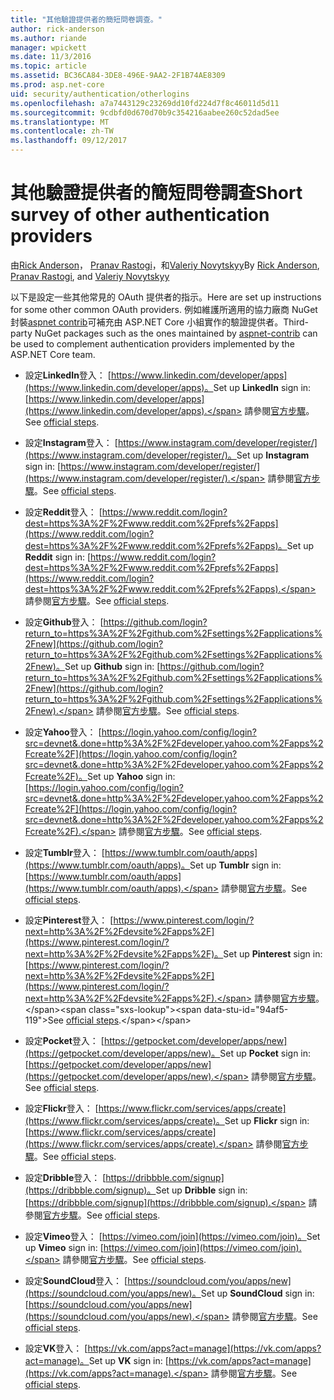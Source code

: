 ```yaml
---
title: "其他驗證提供者的簡短問卷調查。"
author: rick-anderson
ms.author: riande
manager: wpickett
ms.date: 11/3/2016
ms.topic: article
ms.assetid: BC36CA84-3DE8-496E-9AA2-2F1B74AE8309
ms.prod: asp.net-core
uid: security/authentication/otherlogins
ms.openlocfilehash: a7a7443129c23269dd10fd224d7f8c46011d5d11
ms.sourcegitcommit: 9cdbfd0d670d70b9c354216aabee260c52dad5ee
ms.translationtype: MT
ms.contentlocale: zh-TW
ms.lasthandoff: 09/12/2017
---
```

# <a name="short-survey-of-other-authentication-providers"></a><span data-ttu-id="94af5-102">其他驗證提供者的簡短問卷調查</span><span class="sxs-lookup"><span data-stu-id="94af5-102">Short survey of other authentication providers</span></span>

<a name=security-authentication-other-logins></a>

<span data-ttu-id="94af5-103">由[Rick Anderson](https://twitter.com/RickAndMSFT)， [Pranav Rastogi](https://github.com/rustd)，和[Valeriy Novytskyy](https://github.com/01binary)</span><span class="sxs-lookup"><span data-stu-id="94af5-103">By [Rick Anderson](https://twitter.com/RickAndMSFT), [Pranav Rastogi](https://github.com/rustd), and [Valeriy Novytskyy](https://github.com/01binary)</span></span>

<span data-ttu-id="94af5-104">以下是設定一些其他常見的 OAuth 提供者的指示。</span><span class="sxs-lookup"><span data-stu-id="94af5-104">Here are set up instructions for some other common OAuth providers.</span></span> <span data-ttu-id="94af5-105">例如維護所適用的協力廠商 NuGet 封裝[aspnet contrib](https://www.nuget.org/packages?q=owners%3Aaspnet-contrib+title%3AOAuth)可補充由 ASP.NET Core 小組實作的驗證提供者。</span><span class="sxs-lookup"><span data-stu-id="94af5-105">Third-party NuGet packages such as the ones maintained by [aspnet-contrib](https://www.nuget.org/packages?q=owners%3Aaspnet-contrib+title%3AOAuth) can be used to complement authentication providers implemented by the ASP.NET Core team.</span></span>

* <span data-ttu-id="94af5-106">設定**LinkedIn**登入： [https://www.linkedin.com/developer/apps](https://www.linkedin.com/developer/apps)。</span><span class="sxs-lookup"><span data-stu-id="94af5-106">Set up **LinkedIn** sign in: [https://www.linkedin.com/developer/apps](https://www.linkedin.com/developer/apps).</span></span> <span data-ttu-id="94af5-107">請參閱[官方步驟](https://developer.linkedin.com/docs/oauth2)。</span><span class="sxs-lookup"><span data-stu-id="94af5-107">See [official steps](https://developer.linkedin.com/docs/oauth2).</span></span>

* <span data-ttu-id="94af5-108">設定**Instagram**登入： [https://www.instagram.com/developer/register/](https://www.instagram.com/developer/register/)。</span><span class="sxs-lookup"><span data-stu-id="94af5-108">Set up **Instagram** sign in: [https://www.instagram.com/developer/register/](https://www.instagram.com/developer/register/).</span></span> <span data-ttu-id="94af5-109">請參閱[官方步驟](https://www.instagram.com/developer/authentication/)。</span><span class="sxs-lookup"><span data-stu-id="94af5-109">See [official steps](https://www.instagram.com/developer/authentication/).</span></span>

* <span data-ttu-id="94af5-110">設定**Reddit**登入： [https://www.reddit.com/login?dest=https%3A%2F%2Fwww.reddit.com%2Fprefs%2Fapps](https://www.reddit.com/login?dest=https%3A%2F%2Fwww.reddit.com%2Fprefs%2Fapps)。</span><span class="sxs-lookup"><span data-stu-id="94af5-110">Set up **Reddit** sign in: [https://www.reddit.com/login?dest=https%3A%2F%2Fwww.reddit.com%2Fprefs%2Fapps](https://www.reddit.com/login?dest=https%3A%2F%2Fwww.reddit.com%2Fprefs%2Fapps).</span></span> <span data-ttu-id="94af5-111">請參閱[官方步驟](https://github.com/reddit/reddit/wiki/OAuth2-Quick-Start-Example)。</span><span class="sxs-lookup"><span data-stu-id="94af5-111">See [official steps](https://github.com/reddit/reddit/wiki/OAuth2-Quick-Start-Example).</span></span>

* <span data-ttu-id="94af5-112">設定**Github**登入： [https://github.com/login?return_to=https%3A%2F%2Fgithub.com%2Fsettings%2Fapplications%2Fnew](https://github.com/login?return_to=https%3A%2F%2Fgithub.com%2Fsettings%2Fapplications%2Fnew)。</span><span class="sxs-lookup"><span data-stu-id="94af5-112">Set up **Github** sign in: [https://github.com/login?return_to=https%3A%2F%2Fgithub.com%2Fsettings%2Fapplications%2Fnew](https://github.com/login?return_to=https%3A%2F%2Fgithub.com%2Fsettings%2Fapplications%2Fnew).</span></span> <span data-ttu-id="94af5-113">請參閱[官方步驟](https://developer.github.com/v3/oauth/)。</span><span class="sxs-lookup"><span data-stu-id="94af5-113">See [official steps](https://developer.github.com/v3/oauth/).</span></span>

* <span data-ttu-id="94af5-114">設定**Yahoo**登入： [https://login.yahoo.com/config/login?src=devnet&.done=http%3A%2F%2Fdeveloper.yahoo.com%2Fapps%2Fcreate%2F](https://login.yahoo.com/config/login?src=devnet&.done=http%3A%2F%2Fdeveloper.yahoo.com%2Fapps%2Fcreate%2F)。</span><span class="sxs-lookup"><span data-stu-id="94af5-114">Set up **Yahoo** sign in: [https://login.yahoo.com/config/login?src=devnet&.done=http%3A%2F%2Fdeveloper.yahoo.com%2Fapps%2Fcreate%2F](https://login.yahoo.com/config/login?src=devnet&.done=http%3A%2F%2Fdeveloper.yahoo.com%2Fapps%2Fcreate%2F).</span></span> <span data-ttu-id="94af5-115">請參閱[官方步驟](https://developer.yahoo.com/bbauth/user.html)。</span><span class="sxs-lookup"><span data-stu-id="94af5-115">See [official steps](https://developer.yahoo.com/bbauth/user.html).</span></span>

* <span data-ttu-id="94af5-116">設定**Tumblr**登入： [https://www.tumblr.com/oauth/apps](https://www.tumblr.com/oauth/apps)。</span><span class="sxs-lookup"><span data-stu-id="94af5-116">Set up **Tumblr** sign in: [https://www.tumblr.com/oauth/apps](https://www.tumblr.com/oauth/apps).</span></span> <span data-ttu-id="94af5-117">請參閱[官方步驟](https://www.tumblr.com/docs/api/v2#auth)。</span><span class="sxs-lookup"><span data-stu-id="94af5-117">See [official steps](https://www.tumblr.com/docs/api/v2#auth).</span></span>

* <span data-ttu-id="94af5-118">設定**Pinterest**登入： [https://www.pinterest.com/login/?next=http%3A%2F%2Fdevsite%2Fapps%2F](https://www.pinterest.com/login/?next=http%3A%2F%2Fdevsite%2Fapps%2F)。</span><span class="sxs-lookup"><span data-stu-id="94af5-118">Set up **Pinterest** sign in: [https://www.pinterest.com/login/?next=http%3A%2F%2Fdevsite%2Fapps%2F](https://www.pinterest.com/login/?next=http%3A%2F%2Fdevsite%2Fapps%2F).</span></span> <span data-ttu-id="94af5-119">請參閱[官方步驟](https://developers.pinterest.com/docs/api/overview/?)。</span><span class="sxs-lookup"><span data-stu-id="94af5-119">See [official steps](https://developers.pinterest.com/docs/api/overview/?).</span></span>

* <span data-ttu-id="94af5-120">設定**Pocket**登入： [https://getpocket.com/developer/apps/new](https://getpocket.com/developer/apps/new)。</span><span class="sxs-lookup"><span data-stu-id="94af5-120">Set up **Pocket** sign in: [https://getpocket.com/developer/apps/new](https://getpocket.com/developer/apps/new).</span></span> <span data-ttu-id="94af5-121">請參閱[官方步驟](https://getpocket.com/developer/docs/authentication)。</span><span class="sxs-lookup"><span data-stu-id="94af5-121">See [official steps](https://getpocket.com/developer/docs/authentication).</span></span>

* <span data-ttu-id="94af5-122">設定**Flickr**登入： [https://www.flickr.com/services/apps/create](https://www.flickr.com/services/apps/create)。</span><span class="sxs-lookup"><span data-stu-id="94af5-122">Set up **Flickr** sign in: [https://www.flickr.com/services/apps/create](https://www.flickr.com/services/apps/create).</span></span> <span data-ttu-id="94af5-123">請參閱[官方步驟](https://www.flickr.com/services/api/auth.oauth.html)。</span><span class="sxs-lookup"><span data-stu-id="94af5-123">See [official steps](https://www.flickr.com/services/api/auth.oauth.html).</span></span>

* <span data-ttu-id="94af5-124">設定**Dribble**登入： [https://dribbble.com/signup](https://dribbble.com/signup)。</span><span class="sxs-lookup"><span data-stu-id="94af5-124">Set up **Dribble** sign in: [https://dribbble.com/signup](https://dribbble.com/signup).</span></span> <span data-ttu-id="94af5-125">請參閱[官方步驟](http://developer.dribbble.com/v1/oauth/)。</span><span class="sxs-lookup"><span data-stu-id="94af5-125">See [official steps](http://developer.dribbble.com/v1/oauth/).</span></span>

* <span data-ttu-id="94af5-126">設定**Vimeo**登入： [https://vimeo.com/join](https://vimeo.com/join)。</span><span class="sxs-lookup"><span data-stu-id="94af5-126">Set up **Vimeo** sign in: [https://vimeo.com/join](https://vimeo.com/join).</span></span> <span data-ttu-id="94af5-127">請參閱[官方步驟](https://developer.vimeo.com/api/authentication)。</span><span class="sxs-lookup"><span data-stu-id="94af5-127">See [official steps](https://developer.vimeo.com/api/authentication).</span></span>

* <span data-ttu-id="94af5-128">設定**SoundCloud**登入： [https://soundcloud.com/you/apps/new](https://soundcloud.com/you/apps/new)。</span><span class="sxs-lookup"><span data-stu-id="94af5-128">Set up **SoundCloud** sign in: [https://soundcloud.com/you/apps/new](https://soundcloud.com/you/apps/new).</span></span> <span data-ttu-id="94af5-129">請參閱[官方步驟](https://developers.soundcloud.com/blog/we-love-oauth-2)。</span><span class="sxs-lookup"><span data-stu-id="94af5-129">See [official steps](https://developers.soundcloud.com/blog/we-love-oauth-2).</span></span>

* <span data-ttu-id="94af5-130">設定**VK**登入： [https://vk.com/apps?act=manage](https://vk.com/apps?act=manage)。</span><span class="sxs-lookup"><span data-stu-id="94af5-130">Set up **VK** sign in: [https://vk.com/apps?act=manage](https://vk.com/apps?act=manage).</span></span> <span data-ttu-id="94af5-131">請參閱[官方步驟](https://vk.com/pages?oid=-17680044&p=Authorizing_Sites)。</span><span class="sxs-lookup"><span data-stu-id="94af5-131">See [official steps](https://vk.com/pages?oid=-17680044&p=Authorizing_Sites).</span></span>
